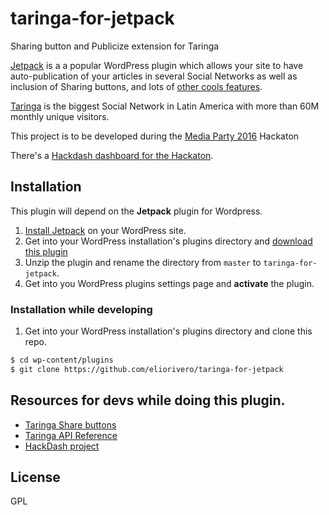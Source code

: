# taringa-for-jetpack
Sharing button and Publicize extension for Taringa

[Jetpack](https://jetpack.com) is a a popular WordPress plugin which allows your site to have auto-publication of your articles in several Social Networks as well as inclusion of Sharing buttons, and lots of [other cools features](https://jetpack.com/features/).

[Taringa](https://taringa.net) is the biggest Social Network in Latin America with more than 60M monthly unique visitors.

This project is to be developed during the [Media Party 2016](http://mediaparty.info/) Hackaton

There's a [Hackdash dashboard for the Hackaton](https://hackdash.org/dashboards/mp16hack).

## Installation

This plugin will depend on the **Jetpack** plugin for Wordpress.

1. [Install Jetpack](https://jetpack.com/install/) on your WordPress site.
1. Get into your WordPress installation's plugins directory and [download this plugin](https://github.com/eliorivero/taringa-for-jetpack/archive/master.zip)
2. Unzip the plugin and rename the directory from `master` to `taringa-for-jetpack`.
3. Get into you WordPress plugins settings page and **activate** the plugin.


### Installation while developing

1. Get into your WordPress installation's plugins directory and clone this repo.
```sh
$ cd wp-content/plugins
$ git clone https://github.com/eliorivero/taringa-for-jetpack
```

## Resources for devs while doing this plugin.

* [Taringa Share buttons](http://www.taringa.net/widgets/compartir)
* [Taringa API Reference](http://api.taringa.net/docs/taringa/methods/home.html)
* [HackDash project](https://hackdash.org/projects/57c1a449d9284f016c047272)


## License

GPL


